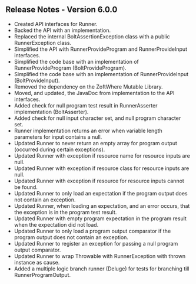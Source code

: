 ## Release Notes - Version 6.0.0

* Created API interfaces for Runner.
* Backed the API with an implementation.
* Replaced the internal BoltAssertionException class with a public RunnerException class.
* Simplified the API with RunnerProvideProgram and RunnerProvideInput interfaces.
* Simplified the code base with an implementation of RunnerProvideProgram (BoltProvideProgram).
* Simplified the code base with an implementation of RunnerProvideInput (BoltProvideInput). 
* Removed the dependency on the ZoftWhere Mutable Library.
* Moved, and updated, the JavaDoc from implementation to the API interfaces.
* Added check for null program test result in RunnerAsserter implementation (BoltAsserter). 
* Added check for null input character set, and null program character set. 
* Runner implementation returns an error when variable length parameters for input contains a null.
* Updated Runner to never return an empty array for program output (occurred during certain exceptions).
* Updated Runner with exception if resource name for resource inputs are null.
* Updated Runner with exception if resource class for resource inputs are null.
* Updated Runner with exception if resource for resource inputs cannot be found.
* Updated Runner to only load an expectation if the program output does not contain an exception.
* Updated Runner, when loading an expectation, and an error occurs, that the exception is in the program test result.
* Updated Runner with empty program expectation in the program result when the expectation did not load.  
* Updated Runner to only load a program output comparator if the program output does not contain an exception.
* Updated Runner to register an exception for passing a null program output comparator.
* Updated Runner to wrap Throwable with RunnerException with thrown instance as cause.
* Added a multiple logic branch runner (Deluge) for tests for branching till RunnerProgramOutput.
